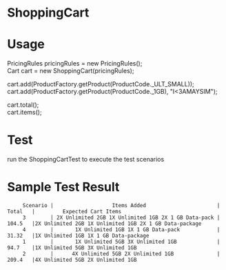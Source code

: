 # ShoppingCart

# Usage
  PricingRules pricingRules = new PricingRules();<br>
  Cart cart = new ShoppingCart(pricingRules);
  
  cart.add(ProductFactory.getProduct(ProductCode._ULT_SMALL));<br>
  cart.add(ProductFactory.getProduct(ProductCode._1GB), "I<3AMAYSIM");
  
  cart.total();<br>
  cart.items();

# Test
  run the ShoppingCartTest to execute the test scenarios

# Sample Test Result
         Scenario |                   Items Added                       |   Total   |         Expected Cart Items
         3        | 2X Unlimited 2GB 1X Unlimited 1GB 2X 1 GB Data-pack |	104.5	|2X Unlimited 2GB 1X Unlimited 1GB 2X 1 GB Data-package
         4	      |       1X Unlimited 1GB 1X 1 GB Data-pack            |	31.32	|1X Unlimited 1GB 1X 1 GB Data-package
         1	      |       1X Unlimited 5GB 3X Unlimited 1GB             |	94.7	|1X Unlimited 5GB 3X Unlimited 1GB
         2	      |      4X Unlimited 5GB 2X Unlimited 1GB              |	209.4	|4X Unlimited 5GB 2X Unlimited 1GB 

  
  
  
   
